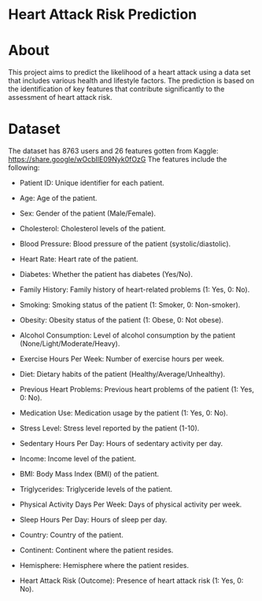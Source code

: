 # Heart Attack Risk Prediction

# About
This project aims to predict the likelihood of a heart attack using a data set that includes various health and lifestyle factors. The prediction is based on the identification of key features that contribute significantly to the assessment of heart attack risk.

# Dataset 
The dataset has 8763 users and 26 features gotten from Kaggle: https://share.google/wOcbIlE09Nyk0fOzG
The features include the following:

* Patient ID: Unique identifier for each patient.

* Age: Age of the patient.

* Sex: Gender of the patient (Male/Female).

* Cholesterol: Cholesterol levels of the patient.

* Blood Pressure: Blood pressure of the patient (systolic/diastolic).

* Heart Rate: Heart rate of the patient.

* Diabetes: Whether the patient has diabetes (Yes/No).

* Family History: Family history of heart-related problems (1: Yes, 0: No).

* Smoking: Smoking status of the patient (1: Smoker, 0: Non-smoker).

* Obesity: Obesity status of the patient (1: Obese, 0: Not obese).

* Alcohol Consumption: Level of alcohol consumption by the patient (None/Light/Moderate/Heavy).

* Exercise Hours Per Week: Number of exercise hours per week.

* Diet: Dietary habits of the patient (Healthy/Average/Unhealthy).

* Previous Heart Problems: Previous heart problems of the patient (1: Yes, 0: No).

* Medication Use: Medication usage by the patient (1: Yes, 0: No).

* Stress Level: Stress level reported by the patient (1-10).

* Sedentary Hours Per Day: Hours of sedentary activity per day.

* Income: Income level of the patient.

* BMI: Body Mass Index (BMI) of the patient.

* Triglycerides: Triglyceride levels of the patient.

* Physical Activity Days Per Week: Days of physical activity per week.

* Sleep Hours Per Day: Hours of sleep per day.

* Country: Country of the patient.

* Continent: Continent where the patient resides.

* Hemisphere: Hemisphere where the patient resides.

* Heart Attack Risk (Outcome): Presence of heart attack risk (1: Yes, 0: No).